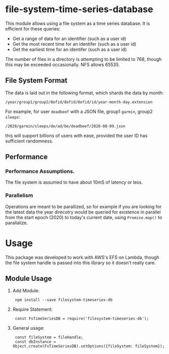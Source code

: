 # file-system-time-series-database
This module allows using a file system as a time series database.  It is efficient
for these queries:

* Get a range of data for an identifier (such as a user id)
* Get the most recent time for an identifer (such as a user id)
* Get the earliest time for an identifer (such as a user id)

The number of files in a directory is attempting to be limited to 768,
though this may be exceeded occasionally.  NFS allows 65535.

## File System Format
The data is laid out in the following format, which shards the data
by month:

    /year/group1/group2/8ofid/8ofid/8ofid/id/year-month-day.extension

For example, for user `deadbeef` with a JSON file, group1 `garmin`,
group2 `sleeps`:

    /2020/garmin/sleeps/de/ad/be/deadbeef/2020-08-09.json

this will support billions of users with ease, provided the user ID
has sufficient randomness.

## Performance
### Performance Assumptions.
The file system is assumed to have about 10mS of latency or less.

### Parallelism
Operations are meant to be parallized, so for example if you are looking
for the latest data the year direcotry would be queried for existence
in parallel from the start epoch (2020) to today's current date, using
`Promise.map()` to parallalize.


# Usage
This package was developed to work with AWS's EFS on Lambda, though the file system 
handle is passed into this library so it doesn't really care.

## Module Usage

1. Add Module:

        npm install --save filesystem-timeseries-db

1. Require Statement:

        const FsTimeSeriesDB = require('filesystem-timeseries-db');

1. General usage:

        const fileSystem = fileHandle;
        const dbInstance = Object.create(FsTimeSeriesDB).setOptions({fileSystem: fileSystem});


